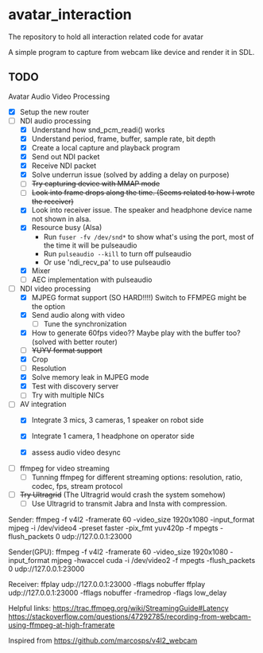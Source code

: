 # avatar_interaction
The repository to hold all interaction related code for avatar

A simple program to capture from webcam like device and render it in SDL.


## TODO
Avatar Audio Video Processing
- [x] Setup the new router
- [ ] NDI audio processing
    - [x] Understand how snd_pcm_readi() works
    - [x] Understand period, frame, buffer, sample rate, bit depth
    - [x] Create a local capture and playback program 
    - [x] Send out NDI packet
    - [x] Receive NDI packet
    - [x] Solve underrun issue (solved by adding a delay on purpose)
    - [ ] ~~Try capturing device with MMAP mode~~
    - [ ] ~~Look into frame drops along the time. (Seems related to how I wrote the receiver)~~
    - [x] Look into receiver issue. The speaker and headphone device name not shown in alsa.
    - [x] Resource busy (Alsa) 
        - Run `fuser -fv /dev/snd*` to show what's using the port, most of the time it will be pulseaudio
        - Run `pulseaudio --kill` to turn off pulseaudio
        - Or use 'ndi_recv_pa' to use pulseaudio
    - [x] Mixer
    - [ ] AEC implementation with pulseaudio 
- [ ] NDI video processing
    - [x] MJPEG format support (SO HARD!!!!) Switch to FFMPEG might be the option
    - [x] Send audio along with video
        - [ ] Tune the synchronization
    - [x] How to generate 60fps video?? Maybe play with the buffer too? (solved with better router)
    - [ ] ~~YUYV format support~~
    - [x] Crop 
    - [ ] Resolution
    - [x] Solve memory leak in MJPEG mode
    - [x] Test with discovery server
    - [ ] Try with multiple NICs
- [ ] AV integration
    - [x] Integrate 3 mics, 3 cameras, 1 speaker on robot side
    - [x] Integrate 1 camera, 1 headphone on operator side
    - [x] assess audio video desync


- [ ] ffmpeg for video streaming
    - [ ] Tunning ffmpeg for different streaming options: resolution, ratio, codec, fps, stream protocol

- [ ] ~~Try Ultragrid~~ (The Ultragrid would crash the system somehow)
    - [ ] Use Ultragrid to transmit Jabra and Insta with compression.

Sender: ffmpeg -f v4l2 -framerate 60 -video_size 1920x1080 -input_format mjpeg -i /dev/video4 -preset faster -pix_fmt yuv420p -f mpegts -flush_packets 0 udp://127.0.0.1:23000

Sender(GPU): ffmpeg -f v4l2 -framerate 60 -video_size 1920x1080 -input_format mjpeg -hwaccel cuda -i /dev/video2 -f mpegts -flush_packets 0 udp://127.0.0.1:23000

Receiver: ffplay  udp://127.0.0.1:23000 -fflags nobuffer
ffplay udp://127.0.0.1:23000 -fflags nobuffer -framedrop -flags low_delay


  Helpful links:
  https://trac.ffmpeg.org/wiki/StreamingGuide#Latency
  https://stackoverflow.com/questions/47292785/recording-from-webcam-using-ffmpeg-at-high-framerate


Inspired from https://github.com/marcosps/v4l2_webcam

